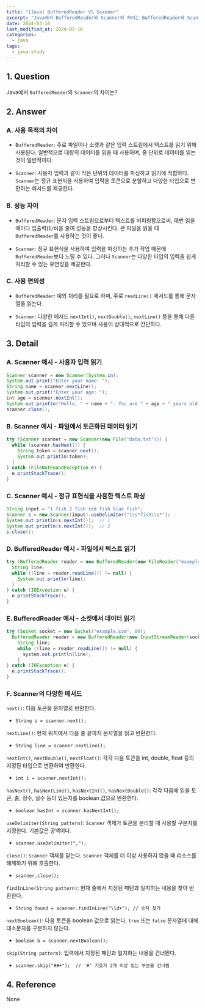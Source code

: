 ```yaml
---
title: "[Java] BufferedReader VS Scanner"
excerpt: "Java에서 BufferedReader와 Scanner의 차이는 BufferedReader와 Scanner 각각의 예시는?"
date: 2024-03-16
last_modified_at: 2024-03-16
categories:
  - java
tags:
  - java-study
---
```


## 1. Question

Java에서 `BufferedReader`와 `Scanner`의 차이는?

## 2. Answer

### A. 사용 목적의 차이

* `BufferedReader`: 주로 파일이나 소켓과 같은 입력 스트림에서 텍스트를 읽기 위해 사용된다. 일반적으로 대량의 데이터를 읽을 때 사용하며, 줄 단위로 데이터를 읽는 것이 일반적이다.

* `Scanner`: 사용자 입력과 같이 작은 단위의 데이터를 파싱하고 읽기에 적합하다. `Scanner`는 정규 표현식을 사용하여 입력을 토큰으로 분할하고 다양한 타입으로 변환하는 메서드를 제공한다.

### B. 성능 차이

* `BufferedReader`: 문자 입력 스트림으로부터 텍스트를 버퍼링함으로써, 매번 읽을 때마다 입출력(`I/O`)을 줄여 성능을 향상시킨다. 큰 파일을 읽을 때 `BufferedReader`를 사용하는 것이 좋다.

* `Scanner`: 정규 표현식을 사용하여 입력을 파싱하는 추가 작업 때문에 `BufferedReader`보다 느릴 수 있다. 그러나 `Scanner`는 다양한 타입의 입력을 쉽게 처리할 수 있는 유연성을 제공한다.

### C. 사용 편의성

* `BufferedReader`: 예외 처리를 필요로 하며, 주로 `readLine()` 메서드를 통해 문자열을 읽는다.

* `Scanner`: 다양한 메서드 `nextInt()`, `nextDouble()`, `nextLine()` 등을 통해 다른 타입의 입력을 쉽게 처리할 수 있으며 사용이 상대적으로 간단하다.

## 3. Detail

### A. Scanner 예시 - 사용자 입력 읽기

```java
Scanner scanner = new Scanner(System.in);
System.out.print("Enter your name: ");
String name = scanner.nextLine();
System.out.print("Enter your age: ");
int age = scanner.nextInt();
System.out.println("Hello, " + name + ". You are " + age + " years old.");
scanner.close();
```

### B. Scanner 예시 - 파일에서 토큰화된 데이터 읽기

```java
try (Scanner scanner = new Scanner(new File("data.txt"))) {
  while (scanner.hasNext()) {
    String token = scanner.next();
    System.out.println(token);
  }
} catch (FileNotFoundException e) {
  e.printStackTrace();
}
```

### C. Scanner 예시 - 정규 표현식을 사용한 텍스트 파싱

```java
String input = "1 fish 2 fish red fish blue fish";
Scanner s = new Scanner(input).useDelimiter("\\s*fish\\s*");
System.out.println(s.nextInt());  // 1
System.out.println(s.nextInt());  // 2
s.close();
```

### D. BufferedReader 예시 - 파일에서 텍스트 읽기

```java
try (BufferedReader reader = new BufferedReader(new FileReader("example.txt"))) {
  String line;
  while ((line = reader.readLine()) != null) {
    System.out.println(line);
  }
} catch (IOException e) {
  e.printStackTrace();
}
```

### E. BufferedReader 예시 - 소켓에서 데이터 읽기

```java
try (Socket socket = new Socket("example.com", 80);
  BufferedReader reader = new BufferedReader(new InputStreamReader(socket.getInputStream()))) {
    String line;
    while ((line = reader.readLine()) != null) {
      system.out.println(line);
    }
} catch (IOException e) {
  e.printStackTrace();
}
```

### F. Scanner의 다양한 메서드

`next()`: 다음 토큰을 문자열로 반환한다. 

* `String s = scanner.next();`

`nextLine()`: 현재 위치에서 다음 줄 끝까지 문자열을 읽고 반환한다. 

* `String line = scanner.nextLine();`

`nextInt()`, `nextDouble()`, `nextFloat()`: 각각 다음 토큰을 int, double, float 등의 지정된 타입으로 변환하여 반환한다. 

* `int i = scanner.nextInt();`

`hasNext()`, `hasNextLine()`, `hasNextInt()`, `hasNextDouble()`: 각각 다음에 읽을 토큰, 줄, 정수, 실수 등이 있는지를 boolean 값으로 반환한다. 

* `boolean hasInt = scanner.hasNextInt();`

`useDelimiter(String pattern)`: `Scanner` 객체가 토큰을 분리할 때 사용할 구분자를 지정한다. 기본값은 공백이다.

* `scanner.useDelimiter(",");`

`close()`: `Scanner` 객체를 닫는다. `Scanner` 객체를 더 이상 사용하지 않을 때 리소스를 해제하기 위해 호출한다.

* `scanner.close();`

`findInLine(String pattern)`: 현재 줄에서 지정된 패턴과 일치하는 내용을 찾아 반환한다.

* `String found = scanner.findInLine("\\d+"); // 숫자 찾기`

`nextBoolean()`: 다음 토큰을 boolean 값으로 읽는다. `true` 또는 `false` 문자열에 대해 대소문자를 구분하지 않는다.

* `boolean b = scanner.nextBoolean();`

`skip(String pattern)`: 입력에서 지정된 패턴과 일치하는 내용을 건너뛴다.

* `scanner.skip("##+");  // '#' 기호가 2개 이상 있는 부분을 건너뜀`


## 4. Reference

None